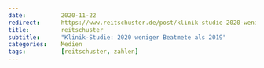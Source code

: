 ```yaml
---
date:          2020-11-22
redirect:      https://www.reitschuster.de/post/klinik-studie-2020-weniger-beatmete-als-2019/
title:         reitschuster
subtitle:      "Klinik-Studie: 2020 weniger Beatmete als 2019"
categories:    Medien
tags:          [reitschuster, zahlen]
---
```

